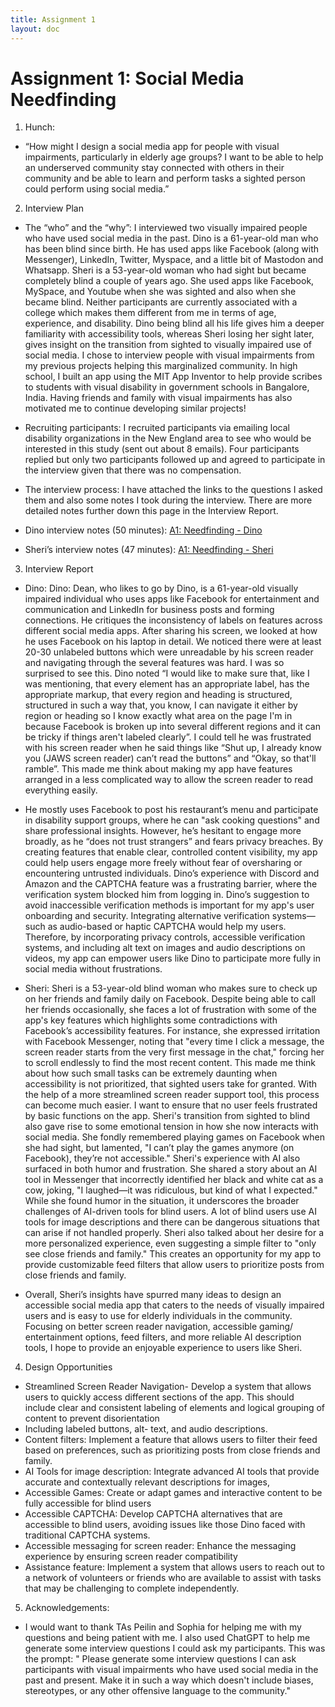 ```yaml
---
title: Assignment 1
layout: doc
---
```


# Assignment 1: Social Media Needfinding

1. Hunch: 
- “How might I design a social media app for people with visual impairments, particularly in elderly age groups? I want to be able to help an underserved community stay connected with others in their community and be able to learn and perform tasks a sighted person could perform using social media.”

2. Interview Plan
- The “who” and the “why”: 
I interviewed two visually impaired people who have used social media in the past. Dino is a 61-year-old man who has been blind since birth. He has used apps like Facebook (along with Messenger), LinkedIn, Twitter, Myspace, and a little bit of Mastodon and Whatsapp. Sheri is a 53-year-old woman who had sight but became completely blind a couple of years ago. She used apps like Facebook, MySpace, and Youtube when she was sighted and also when she became blind. Neither participants are currently associated with a college which makes them different from me in terms of age, experience, and disability. Dino being blind all his life gives him a deeper familiarity with accessibility tools, whereas Sheri losing her sight later, gives insight on the transition from sighted to visually impaired use of social media. I chose to interview people with visual impairments from my previous projects helping this marginalized community. In high school, I built an app using the MIT App Inventor to help provide scribes to students with visual disability in government schools in Bangalore, India. Having friends and family with visual impairments has also motivated me to continue developing similar projects!

- Recruiting participants:
I recruited participants via emailing local disability organizations in the New England area to see who would be interested in this study (sent out about 8 emails). Four participants replied but only two participants followed up and agreed to participate in the interview given that there was no compensation. 

- The interview process:
I have attached the links to the questions I asked them and also some notes I took during the interview. There are more detailed notes further down this page in the Interview Report. 
 - Dino interview notes (50 minutes): [A1: Needfinding - Dino](https://docs.google.com/document/d/170otM-AH38uf5A3_LtiznRsTd_8buBoF-gMXoyBLzZ4/edit)
 -  Sheri’s interview notes (47 minutes): [A1: Needfinding - Sheri](https://docs.google.com/document/d/1O3Awv7jwsRzLFwJMR2wUyjO0jKBuOFi1O5osYhgW1IA/edit)

3. Interview Report
- Dino: Dino: Dean, who likes to go by Dino, is a 61-year-old visually impaired individual who uses apps like Facebook for entertainment and communication and LinkedIn for business posts and forming connections. He critiques the inconsistency of labels on features across different social media apps. After sharing his screen, we looked at how he uses Facebook on his laptop in detail. We noticed there were at least 20-30 unlabeled buttons which were unreadable by his screen reader and navigating through the several features was hard. I was so surprised to see this. Dino noted “I would like to make sure that, like I was mentioning, that every element has an appropriate label, has the appropriate markup, that every region and heading is structured, structured in such a way that, you know, I can navigate it either by region or heading so I know exactly what area on the page I'm in because Facebook is broken up into several different regions and it can be tricky if things aren't labeled clearly”. I could tell he was frustrated with his screen reader when he said things like “Shut up, I already know you (JAWS screen reader) can’t read the buttons” and “Okay, so that'll ramble”. This made me think about making my app have features arranged in a less complicated way to allow the screen reader to read everything easily.

- He mostly uses Facebook to post his restaurant’s menu and participate in disability support groups, where he can "ask cooking questions" and share professional insights. However, he’s hesitant to engage more broadly, as he “does not trust strangers” and fears privacy breaches. By creating features that enable clear, controlled content visibility, my app could help users engage more freely without fear of oversharing or encountering untrusted individuals. Dino’s experience with Discord and Amazon and the CAPTCHA feature was a frustrating barrier, where the verification system blocked him from logging in. Dino’s suggestion to avoid inaccessible verification methods is important for my app's user onboarding and security. Integrating alternative verification systems—such as audio-based or haptic CAPTCHA would help my users. Therefore,  by incorporating privacy controls, accessible verification systems, and including alt text on images and audio descriptions on videos, my app can empower users like Dino to participate more fully in social media without frustrations. 


- Sheri: Sheri is a 53-year-old blind woman who makes sure to check up on her friends and family daily on Facebook. Despite being able to call her friends occasionally, she faces a lot of frustration with some of the app's key features which highlights some contradictions with Facebook’s accessibility features. For instance, she expressed irritation with Facebook Messenger, noting that "every time I click a message, the screen reader starts from the very first message in the chat," forcing her to scroll endlessly to find the most recent content. This made me think about how such small tasks can be extremely daunting when accessibility is not prioritized, that sighted users take for granted. With the help of a more streamlined screen reader support tool, this process can become much easier. I want to ensure that no user feels frustrated by basic functions on the app. Sheri's transition from sighted to blind also gave rise to some emotional tension in how she now interacts with social media. She fondly remembered playing games on Facebook when she had sight, but lamented, "I can’t play the games anymore (on Facebook), they’re not accessible." Sheri's experience with AI also surfaced in both humor and frustration. She shared a story about an AI tool in Messenger that incorrectly identified her black and white cat as a cow, joking, "I laughed—it was ridiculous, but kind of what I expected." While she found humor in the situation, it underscores the broader challenges of AI-driven tools for blind users. A lot of blind users use AI tools for image descriptions and there can be dangerous situations that can arise if not handled properly. Sheri also talked about her desire for a more personalized experience, even suggesting a simple filter to "only see close friends and family." This creates an opportunity for my app to provide customizable feed filters that allow users to prioritize posts from close friends and family.

- Overall, Sheri’s insights have spurred many ideas to design an accessible social media app that caters to the needs of visually impaired users and is easy to use for elderly individuals in the community. Focusing on better screen reader navigation, accessible gaming/ entertainment options, feed filters, and more reliable AI description tools, I hope to provide an enjoyable experience to users like Sheri.

4. Design Opportunities
- Streamlined Screen Reader Navigation- Develop a system that allows users to quickly access different sections of the app. This should include clear and consistent labeling of elements and logical grouping of content to prevent disorientation
- Including labeled buttons, alt- text, and audio descriptions.
- Content filters: Implement a feature that allows users to filter their feed based on preferences, such as prioritizing posts from close friends and family. 
- AI Tools for image description: Integrate advanced AI tools that provide accurate and contextually relevant descriptions for images,
- Accessible Games: Create or adapt games and interactive content to be fully accessible for blind users
- Accessible  CAPTCHA: Develop CAPTCHA alternatives that are accessible to blind users, avoiding issues like those Dino faced with traditional CAPTCHA systems.
- Accessible messaging for screen reader: Enhance the messaging experience by ensuring screen reader compatibility
- Assistance feature: Implement a system that allows users to reach out to a network of volunteers or friends who are available to assist with tasks that may be challenging to complete independently. 


5. Acknowledgements:
- I would want to thank TAs Peilin and Sophia for helping me with my questions and being patient with me. I also used ChatGPT to help me generate some interview questions I could ask my participants. This was the prompt: " Please generate some interview questions I can ask participants with visual impairments who have used social media in the past and present. Make it in such a way which doesn't include biases, stereotypes, or any other offensive language to the community."